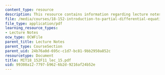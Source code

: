 ```yaml
---
content_type: resource
description: This resource contains information regarding lecture notes.
file: /media/courses/18-152-introduction-to-partial-differential-equations-fall-2011/99308a127797b9626b2d9216af24b52e_MIT18_152F11_lec_15.pdf
file_type: application/pdf
learning_resource_types:
- Lecture Notes
ocw_type: OCWFile
parent_title: Lecture Notes
parent_type: CourseSection
parent_uid: 24b76a0d-695c-c1d7-bc81-9bb2950a852c
resourcetype: Document
title: MIT18_152F11_lec_15.pdf
uid: 99308a12-7797-b962-6b2d-9216af24b52e
---
```

